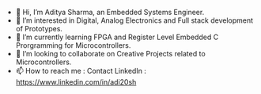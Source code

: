 - 👋 Hi, I’m Aditya Sharma, an Embedded Systems Engineer.
- 👀 I’m interested in Digital, Analog Electronics and Full stack development of Prototypes.
- 🌱 I’m currently learning FPGA and Register Level Embedded C Prorgramming for Microcontrollers.
- 💞️ I’m looking to collaborate on Creative Projects related to Microcontrollers.
- 📫 How to reach me : Contact LinkedIn : https://www.linkedin.com/in/adi20sh
